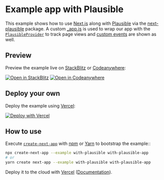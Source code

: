 # Example app with Plausible

This example shows how to use [Next.js](https://github.com/vercel/next.js) along with [Plausible](https://plausible.io) via the [next-plausible](https://github.com/4lejandrito/next-plausible) package. A custom [\_app.js](https://nextjs.org/docs/advanced-features/custom-app) is used to wrap our app with the [`PlausibleProvider`](https://github.com/4lejandrito/next-plausible#plausibleprovider-props) to track page views and [custom events](https://github.com/4lejandrito/next-plausible#send-custom-events) are shown as well.

## Preview

Preview the example live on [StackBlitz](http://stackblitz.com/) or [Codeanywhere](https://codeanywhere.com):

[![Open in StackBlitz](https://developer.stackblitz.com/img/open_in_stackblitz.svg)](https://stackblitz.com/github/vercel/next.js/tree/canary/examples/with-plausible)
[![Open in Codeanywhere](https://codeanywhere.com/img/open-in-codeanywhere-btn.svg)](https://app.codeanywhere.com/#https://github.com/vercel/next.js/tree/canary/examples/with-plausible)

## Deploy your own

Deploy the example using [Vercel](https://vercel.com?utm_source=github&utm_medium=readme&utm_campaign=next-example):

[![Deploy with Vercel](https://vercel.com/button)](https://vercel.com/new/git/external?repository-url=https://github.com/vercel/next.js/tree/canary/examples/with-plausible&project-name=with-plausible&repository-name=with-plausible)

## How to use

Execute [`create-next-app`](https://github.com/vercel/next.js/tree/canary/packages/create-next-app) with [npm](https://docs.npmjs.com/cli/init) or [Yarn](https://yarnpkg.com/lang/en/docs/cli/create/) to bootstrap the example::

```bash
npx create-next-app --example with-plausible with-plausible-app
# or
yarn create next-app --example with-plausible with-plausible-app
```

Deploy it to the cloud with [Vercel](https://vercel.com/new?utm_source=github&utm_medium=readme&utm_campaign=next-example) ([Documentation](https://nextjs.org/docs/deployment)).
